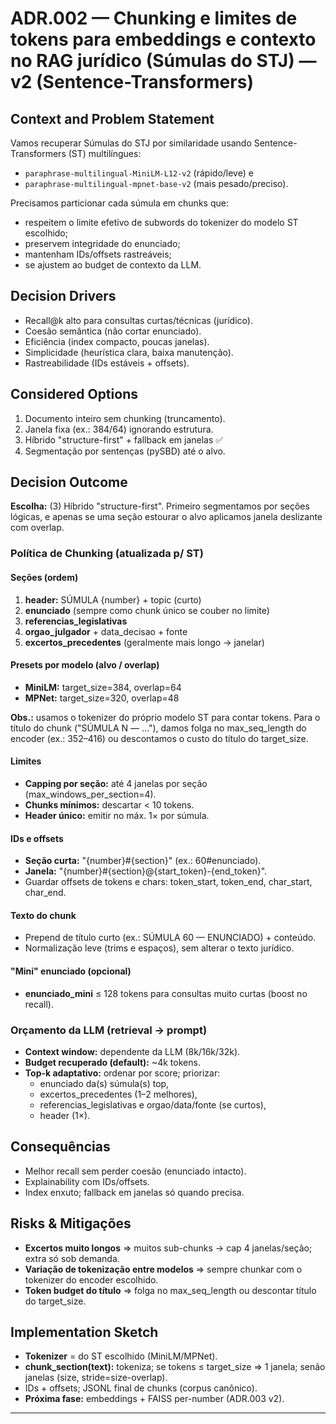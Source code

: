 # ADR.002 — Chunking e limites de tokens para embeddings e contexto no RAG jurídico (Súmulas do STJ) — v2 (Sentence-Transformers)

## Context and Problem Statement

Vamos recuperar Súmulas do STJ por similaridade usando Sentence-Transformers (ST) multilíngues:

- `paraphrase-multilingual-MiniLM-L12-v2` (rápido/leve) e
- `paraphrase-multilingual-mpnet-base-v2` (mais pesado/preciso).

Precisamos particionar cada súmula em chunks que:

- respeitem o limite efetivo de subwords do tokenizer do modelo ST escolhido;
- preservem integridade do enunciado;
- mantenham IDs/offsets rastreáveis;
- se ajustem ao budget de contexto da LLM.

## Decision Drivers

- Recall@k alto para consultas curtas/técnicas (jurídico).
- Coesão semântica (não cortar enunciado).
- Eficiência (index compacto, poucas janelas).
- Simplicidade (heurística clara, baixa manutenção).
- Rastreabilidade (IDs estáveis + offsets).

## Considered Options

1. Documento inteiro sem chunking (truncamento).
2. Janela fixa (ex.: 384/64) ignorando estrutura.
3. Híbrido "structure-first" + fallback em janelas ✅
4. Segmentação por sentenças (pySBD) até o alvo.

## Decision Outcome

**Escolha:** (3) Híbrido "structure-first". Primeiro segmentamos por seções lógicas, e apenas se uma seção estourar o alvo aplicamos janela deslizante com overlap.

### Política de Chunking (atualizada p/ ST)

#### Seções (ordem)
1. **header:** SÚMULA {number} + topic (curto)
2. **enunciado** (sempre como chunk único se couber no limite)
3. **referencias_legislativas**
4. **orgao_julgador** + data_decisao + fonte
5. **excertos_precedentes** (geralmente mais longo → janelar)

#### Presets por modelo (alvo / overlap)
- **MiniLM:** target_size=384, overlap=64
- **MPNet:** target_size=320, overlap=48

**Obs.:** usamos o tokenizer do próprio modelo ST para contar tokens. Para o título do chunk ("SÚMULA N — …"), damos folga no max_seq_length do encoder (ex.: 352–416) ou descontamos o custo do título do target_size.

#### Limites
- **Capping por seção:** até 4 janelas por seção (max_windows_per_section=4).
- **Chunks mínimos:** descartar < 10 tokens.
- **Header único:** emitir no máx. 1× por súmula.

#### IDs e offsets
- **Seção curta:** "{number}#{section}" (ex.: 60#enunciado).
- **Janela:** "{number}#{section}@{start_token}-{end_token}".
- Guardar offsets de tokens e chars: token_start, token_end, char_start, char_end.

#### Texto do chunk
- Prepend de título curto (ex.: SÚMULA 60 — ENUNCIADO) + conteúdo.
- Normalização leve (trims e espaços), sem alterar o texto jurídico.

#### "Mini" enunciado (opcional)
- **enunciado_mini** ≤ 128 tokens para consultas muito curtas (boost no recall).

### Orçamento da LLM (retrieval → prompt)
- **Context window:** dependente da LLM (8k/16k/32k).
- **Budget recuperado (default):** ~4k tokens.
- **Top-k adaptativo:** ordenar por score; priorizar:
  - enunciado da(s) súmula(s) top,
  - excertos_precedentes (1–2 melhores),
  - referencias_legislativas e orgao/data/fonte (se curtos),
  - header (1×).

## Consequências

- Melhor recall sem perder coesão (enunciado intacto).
- Explainability com IDs/offsets.
- Index enxuto; fallback em janelas só quando precisa.

## Risks & Mitigações

- **Excertos muito longos** ⇒ muitos sub-chunks → cap 4 janelas/seção; extra só sob demanda.
- **Variação de tokenização entre modelos** ⇒ sempre chunkar com o tokenizer do encoder escolhido.
- **Token budget do título** ⇒ folga no max_seq_length ou descontar título do target_size.

## Implementation Sketch

- **Tokenizer** = do ST escolhido (MiniLM/MPNet).
- **chunk_section(text):** tokeniza; se tokens ≤ target_size ⇒ 1 janela; senão janelas (size, stride=size-overlap).
- IDs + offsets; JSONL final de chunks (corpus canônico).
- **Próxima fase:** embeddings + FAISS per-number (ADR.003 v2).

---

